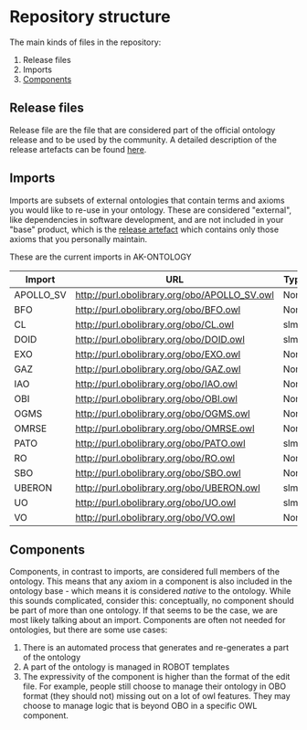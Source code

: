 # Repository structure

The main kinds of files in the repository:

1. Release files
2. Imports
3. [Components](#components)

## Release files
Release file are the file that are considered part of the official ontology release and to be used by the community. A detailed description of the release artefacts can be found [here](https://github.com/INCATools/ontology-development-kit/blob/master/docs/ReleaseArtefacts.md).

## Imports
Imports are subsets of external ontologies that contain terms and axioms you would like to re-use in your ontology. These are considered "external", like dependencies in software development, and are not included in your "base" product, which is the [release artefact](https://github.com/INCATools/ontology-development-kit/blob/master/docs/ReleaseArtefacts.md) which contains only those axioms that you personally maintain.

These are the current imports in AK-ONTOLOGY

| Import | URL | Type |
| ------ | --- | ---- |
| APOLLO_SV | http://purl.obolibrary.org/obo/APOLLO_SV.owl | None |
| BFO | http://purl.obolibrary.org/obo/BFO.owl | None |
| CL | http://purl.obolibrary.org/obo/CL.owl | slme |
| DOID | http://purl.obolibrary.org/obo/DOID.owl | slme |
| EXO | http://purl.obolibrary.org/obo/EXO.owl | None |
| GAZ | http://purl.obolibrary.org/obo/GAZ.owl | None |
| IAO | http://purl.obolibrary.org/obo/IAO.owl | None |
| OBI | http://purl.obolibrary.org/obo/OBI.owl | None |
| OGMS | http://purl.obolibrary.org/obo/OGMS.owl | None |
| OMRSE | http://purl.obolibrary.org/obo/OMRSE.owl | None |
| PATO | http://purl.obolibrary.org/obo/PATO.owl | slme |
| RO | http://purl.obolibrary.org/obo/RO.owl | None |
| SBO | http://purl.obolibrary.org/obo/SBO.owl | None |
| UBERON | http://purl.obolibrary.org/obo/UBERON.owl | slme |
| UO | http://purl.obolibrary.org/obo/UO.owl | slme |
| VO | http://purl.obolibrary.org/obo/VO.owl | None |

## Components
Components, in contrast to imports, are considered full members of the ontology. This means that any axiom in a component is also included in the ontology base - which means it is considered _native_ to the ontology. While this sounds complicated, consider this: conceptually, no component should be part of more than one ontology. If that seems to be the case, we are most likely talking about an import. Components are often not needed for ontologies, but there are some use cases:

1. There is an automated process that generates and re-generates a part of the ontology
2. A part of the ontology is managed in ROBOT templates
3. The expressivity of the component is higher than the format of the edit file. For example, people still choose to manage their ontology in OBO format (they should not) missing out on a lot of owl features. They may choose to manage logic that is beyond OBO in a specific OWL component.


